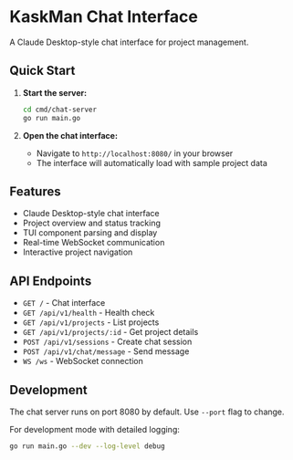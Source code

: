 # KaskMan Chat Interface

A Claude Desktop-style chat interface for project management.

## Quick Start

1. **Start the server:**
   ```bash
   cd cmd/chat-server
   go run main.go
   ```

2. **Open the chat interface:**
   - Navigate to `http://localhost:8080/` in your browser
   - The interface will automatically load with sample project data

## Features

- Claude Desktop-style chat interface
- Project overview and status tracking
- TUI component parsing and display  
- Real-time WebSocket communication
- Interactive project navigation

## API Endpoints

- `GET /` - Chat interface
- `GET /api/v1/health` - Health check
- `GET /api/v1/projects` - List projects
- `GET /api/v1/projects/:id` - Get project details
- `POST /api/v1/sessions` - Create chat session
- `POST /api/v1/chat/message` - Send message
- `WS /ws` - WebSocket connection

## Development

The chat server runs on port 8080 by default. Use `--port` flag to change.

For development mode with detailed logging:
```bash
go run main.go --dev --log-level debug
```